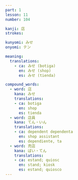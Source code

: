 ```yaml
---
part: 1
lesson: 11
number: 104

kanji: 店
strokes:

kunyomi: みせ
onyomi: テン

meaning:
  translations:
    - ca: みせ (botiga)
      en: みせ (shop)
      es: みせ (tienda)

compound_words:
  - word: 店
    kana: みせ
    translations:
    - ca: botiga
      en: shop
      es: tienda
  - word: 店員
    kana: てん・いん
    translations:
    - ca: dependent dependenta
      en: shop assistant
      es: dependiente, ta
  - word: 売店
    kana: ばい・てん
    translations:
    - ca: estand; quiosc
      en: stand; kiosk
      es: estand; quiosco
---
```

